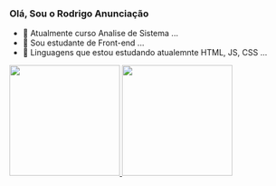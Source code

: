 ### Olá, Sou o Rodrigo Anunciação


- 🔭 Atualmente curso Analise de Sistema ...
- 🌱 Sou estudante de Front-end ...
- 👯 Linguagens que estou estudando atualemnte HTML, JS, CSS ...


<div style={} display:flex>
<a target="_blank" href="https://github.com/anunciaca0"/>
  <img height="195em" src="https://github-readme-stats.vercel.app/api?username=anunciaca0&show_icons=true&theme=dark#gh-dark-mode-only"/>
  <img height="195em"  src="https://github-readme-stats.vercel.app/api/top-langs/?username=anuraghazra&theme=dark&layout=donut"/>
</div>

